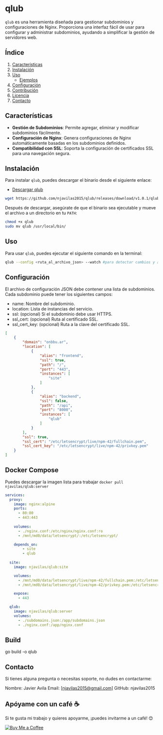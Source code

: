 # qlub

`qlub` es una herramienta diseñada para gestionar subdominios y configuraciones de Nginx. Proporciona una interfaz fácil de usar para configurar y administrar subdominios, ayudando a simplificar la gestión de servidores web.

## Índice

1. [Características](#características)
2. [Instalación](#instalación)
3. [Uso](#uso)
   - [Ejemplos](#ejemplos)
4. [Configuración](#configuración)
5. [Contribución](#contribución)
6. [Licencia](#licencia)
7. [Contacto](#contacto)

## Características

- **Gestión de Subdominios**: Permite agregar, eliminar y modificar subdominios fácilmente.
- **Configuración de Nginx**: Genera configuraciones de Nginx automáticamente basadas en los subdominios definidos.
- **Compatibilidad con SSL**: Soporta la configuración de certificados SSL para una navegación segura.

## Instalación

Para instalar `qlub`, puedes descargar el binario desde el siguiente enlace:

- [Descargar qlub](https://github.com/njavilas2015/qlub/releases/download/v1.0.1/qlub)

```bash
wget https://github.com/njavilas2015/qlub/releases/download/v1.0.1/qlub
```

Después de descargar, asegúrate de que el binario sea ejecutable y mueve el archivo a un directorio en tu `PATH`:

```bash
chmod +x qlub
sudo mv qlub /usr/local/bin/
```

## Uso
Para usar `qlub`, puedes ejecutar el siguiente comando en la terminal:

```bash
qlub --config <ruta_al_archivo_json> --watch #para detectar cambios y actualizar config

```

## Configuración
El archivo de configuración JSON debe contener una lista de subdominios. Cada subdominio puede tener los siguientes campos:

- name: Nombre del subdominio.
- location: Lista de instancias del servicio.
- ssl: (opcional) Si el subdominio debe usar HTTPS.
- ssl_cert: (opcional) Ruta al certificado SSL.
- ssl_cert_key: (opcional) Ruta a la clave del certificado SSL.


```json
[
    {
        "domain": "onbbu.ar",
        "location": [
            {
                "alias": "frontend",
                "ssl": true,
                "path": "/",
                "port": "443",
                "instances": [
                    "site"
                ]
            },
            {
                "alias": "backend",
                "ssl": false,
                "path": "/api",
                "port": "8000",
                "instances": [
                    "qlub"
                ]
            }
        ],
        "ssl": true,
        "ssl_cert": "/etc/letsencrypt/live/npm-42/fullchain.pem",
        "ssl_cert_key": "/etc/letsencrypt/live/npm-42/privkey.pem"
    }
]
```

## Docker Compose 
Puedes descargar la imagen lista para trabajar `docker pull njavilas/qlub:server`

```yml
services:
  proxy:
    image: nginx:alpine
    ports:
      - 80:80   
      - 443:443
      
    volumes:
      - ./nginx.conf:/etc/nginx/nginx.conf:ro
      - /mnt/md0/data/letsencrypt/:/etc/letsencrypt/

    depends_on:
        - site
        - qlub
  
  site:
    image: njavilas/qlub:site

    volumes:
      - /mnt/md0/data/letsencrypt/live/npm-42/fullchain.pem:/etc/letsencrypt/fullchain.pem
      - /mnt/md0/data/letsencrypt/live/npm-42/privkey.pem:/etc/letsencrypt/privkey.pem

    expose:
      - 443

  qlub:
    image: njavilas/qlub:server
    volumes:
      - ./subdomains.json:/app/subdomains.json
      - ./nginx.conf:/app/nginx.conf
```

## Build

go build -o qlub

## Contacto
Si tienes alguna pregunta o necesitas soporte, no dudes en contactarme:

Nombre: Javier Avila
Email: [njavilas2015@gmail.com]
GitHub: njavilas2015

## Apóyame con un café ☕️

Si te gusta mi trabajo y quieres apoyarme, ¡puedes invitarme a un café! 😊

[![Buy Me a Coffee](https://img.buymeacoffee.com/button-api/?text=Buy%20Me%20a%20Coffee&emoji=coffee&slug=tu_nombre&button_colour=FF5F5F&font_colour=ffffff&font_family=Cookie)](https://buymeacoffee.com/njavilas
)
